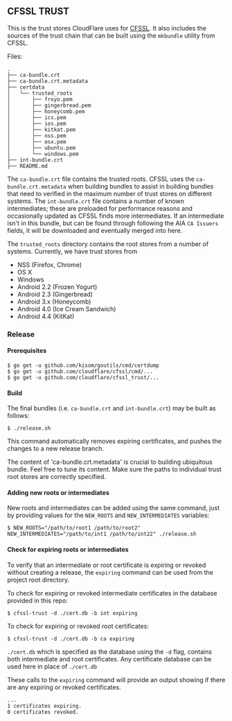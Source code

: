 ## CFSSL TRUST

This is the trust stores CloudFlare uses for
[CFSSL](https://github.com/cloudflare/cfssl). It also includes the
sources of the trust chain that can be built using the `mkbundle`
utility from CFSSL.

Files:

```
.
├── ca-bundle.crt
├── ca-bundle.crt.metadata
├── certdata
│   └── trusted_roots
│       ├── froyo.pem
│       ├── gingerbread.pem
│       ├── honeycomb.pem
│       ├── ics.pem
│       ├── ios.pem
│       ├── kitkat.pem
│       ├── nss.pem
│       ├── osx.pem
│       ├── ubuntu.pem
│       └── windows.pem
├── int-bundle.crt
├── README.md
```

The `ca-bundle.crt` file contains the trusted roots. CFSSL uses the
`ca-bundle.crt.metadata` when building bundles to assist in building
bundles that need to verified in the maximum number of trust stores
on different systems. The `int-bundle.crt` file contains a number of
known intermediates; these are preloaded for performance reasons and
occasionally updated as CFSSL finds more intermediates. If an intermediate
isn't in this bundle, but can be found through following the AIA `CA
Issuers` fields, it will be downloaded and eventually merged into here.

The `trusted_roots` directory contains the root stores from a number of
systems. Currently, we have trust stores from

* NSS (Firefox, Chrome)
* OS X
* Windows
* Android 2.2 (Frozen Yogurt)
* Android 2.3 (Gingerbread)
* Android 3.x (Honeycomb)
* Android 4.0 (Ice Cream Sandwich)
* Android 4.4 (KitKat)

### Release

#### Prerequisites

```
$ go get -u github.com/kisom/goutils/cmd/certdump
$ go get -u github.com/cloudflare/cfssl/cmd/...
$ go get -u github.com/cloudflare/cfssl_trust/...
```

#### Build

The final bundles (i.e. `ca-bundle.crt` and `int-bundle.crt`) may be
built as follows:

```
$ ./release.sh
```

This command automatically removes expiring certificates, and pushes the
changes to a new release branch.

The content of 'ca-bundle.crt.metadata' is crucial to building
ubiquitous bundle. Feel free to tune its content. Make sure the paths to
individual trust root stores are correctly specified.

#### Adding new roots or intermediates

New roots and intermediates can be added using the same command, just by
providing values for the `NEW_ROOTS` and `NEW_INTERMEDIATES` variables:

```
$ NEW_ROOTS="/path/to/root1 /path/to/root2" NEW_INTERMEDIATES="/path/to/int1 /path/to/int22" ./release.sh
```

#### Check for expiring roots or intermediates

To verify that an intermediate or root certificate is expiring or revoked without creating a release, the `expiring` command can be used from the project root directory.

To check for expiring or revoked intermediate certificates in the database provided in this repo:
```
$ cfssl-trust -d ./cert.db -b int expiring
```
To check for expiring or revoked root certificates:
```
$ cfssl-trust -d ./cert.db -b ca expiring
```

`./cert.db` which is specified as the database using the `-d` flag, contains both intermediate and root certificates.
Any certificate database can be used here in place of `./cert.db`

These calls to the `expiring` command will provide an output showing if there are any expiring or revoked certificates.
```
...
1 certificates expiring.
0 certificates revoked.
```
